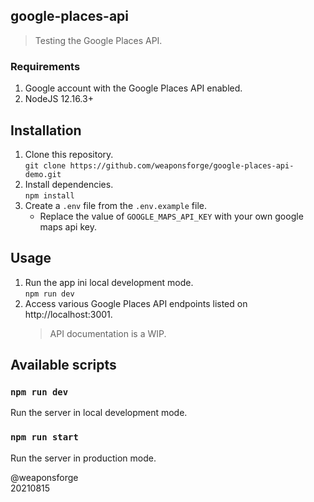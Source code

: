## google-places-api

> Testing the Google Places API.

### Requirements

1. Google account with the Google Places API enabled.
2. NodeJS 12.16.3+

## Installation

1. Clone this repository.  
`git clone https://github.com/weaponsforge/google-places-api-demo.git`
2. Install dependencies.  
`npm install`
3. Create a `.env` file from the `.env.example` file.
   - Replace the value of `GOOGLE_MAPS_API_KEY` with your own google maps api key.

## Usage

1. Run the app ini local development mode.  
`npm run dev`
1. Access various Google Places API endpoints listed on http://localhost:3001.
   > API documentation is a WIP.

## Available scripts

### `npm run dev`
Run the server in local development mode.

### `npm run start`
Run the server in production mode.



@weaponsforge  
20210815
